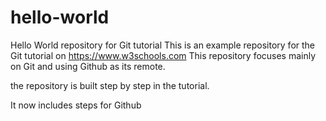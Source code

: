 # hello-world
Hello World repository for Git tutorial
This is an example repository for the Git tutorial on https://www.w3schools.com
This repository focuses mainly on Git and using Github as its remote.

the repository is built step by step in the tutorial. 

It now includes steps for Github

